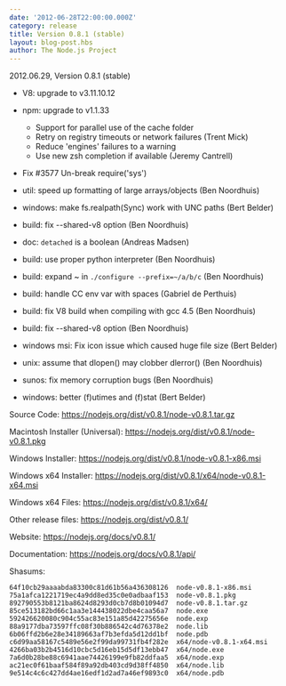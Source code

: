 ```yaml
---
date: '2012-06-28T22:00:00.000Z'
category: release
title: Version 0.8.1 (stable)
layout: blog-post.hbs
author: The Node.js Project
---
```


2012.06.29, Version 0.8.1 (stable)

- V8: upgrade to v3.11.10.12

- npm: upgrade to v1.1.33

  - Support for parallel use of the cache folder
  - Retry on registry timeouts or network failures (Trent Mick)
  - Reduce 'engines' failures to a warning
  - Use new zsh completion if available (Jeremy Cantrell)

- Fix #3577 Un-break require('sys')

- util: speed up formatting of large arrays/objects (Ben Noordhuis)

- windows: make fs.realpath(Sync) work with UNC paths (Bert Belder)

- build: fix --shared-v8 option (Ben Noordhuis)

- doc: `detached` is a boolean (Andreas Madsen)

- build: use proper python interpreter (Ben Noordhuis)

- build: expand ~ in `./configure --prefix=~/a/b/c` (Ben Noordhuis)

- build: handle CC env var with spaces (Gabriel de Perthuis)

- build: fix V8 build when compiling with gcc 4.5 (Ben Noordhuis)

- build: fix --shared-v8 option (Ben Noordhuis)

- windows msi: Fix icon issue which caused huge file size (Bert Belder)

- unix: assume that dlopen() may clobber dlerror() (Ben Noordhuis)

- sunos: fix memory corruption bugs (Ben Noordhuis)

- windows: better (f)utimes and (f)stat (Bert Belder)

Source Code: https://nodejs.org/dist/v0.8.1/node-v0.8.1.tar.gz

Macintosh Installer (Universal): https://nodejs.org/dist/v0.8.1/node-v0.8.1.pkg

Windows Installer: https://nodejs.org/dist/v0.8.1/node-v0.8.1-x86.msi

Windows x64 Installer: https://nodejs.org/dist/v0.8.1/x64/node-v0.8.1-x64.msi

Windows x64 Files: https://nodejs.org/dist/v0.8.1/x64/

Other release files: https://nodejs.org/dist/v0.8.1/

Website: https://nodejs.org/docs/v0.8.1/

Documentation: https://nodejs.org/docs/v0.8.1/api/

Shasums:

```
64f10cb29aaaabda83300c81d61b56a436308126  node-v0.8.1-x86.msi
75a1afca1221719ec4a9dd8ed35c0e0adbaaf153  node-v0.8.1.pkg
892790553b8121ba8624d8293d0cb7d8b01094d7  node-v0.8.1.tar.gz
85ce513182bd66c1aa3e144438022dbe4caa56a7  node.exe
592426620080c904c55ac83e151a85d42275656e  node.exp
88a9177dba73597ffc08f30b886542c4d76378e2  node.lib
6b06ffd2b6e28e34189663af7b3efda5d12dd1bf  node.pdb
c6d99aa58167c5489e56e2f99da99731fb4f282e  x64/node-v0.8.1-x64.msi
4266ba03b2b4516d10cbc5d16eb15d5df13ebb47  x64/node.exe
7a6d0b28be88c6941aae74426199e9fb82ddfaa5  x64/node.exp
ac21ec0f61baaf584f89a92db403cd9d38ff4850  x64/node.lib
9e514c4c6c427dd4ae16edf1d2ad7a46ef9893c0  x64/node.pdb
```
